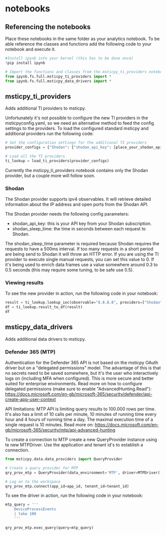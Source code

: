 # notebooks

## Referencing the notebooks

Place these notebooks in the same folder as your analytics notebook. To be able reference the classes and functions add the following code to your notebook and execute it.

```python
#Install ipynb into your kernel (this has to be done once)
!pip install ipynb

# Import the functions and classes from the msticpy_ti_providers notebook
from ipynb.fs.full.msticpy_ti_providers import *
from ipynb.fs.full.msticpy_data_drivers import *
```

## msticpy_ti_providers

Adds additional TI providers to msticpy.

Unfortunately it's not possible to configure the new TI providers in the msticpyconfig.yaml, so we need an alternative method to feed the config settings to the providers.
To load the configured standard msticpy and additional providers run the following code:

```python
# Set the configuration settings for the additional TI providers
provider_configs = {"Shodan": {"shodan_api_key": [place_your_shodan_api_key_here], "shodan_sleep_time": 0.4}}

# Load all the TI providers
ti_lookup = load_ti_providers(provider_configs)
```
Currently the msticpy_ti_providers notebook contains only the Shodan provider, but a couple more will follow soon. 

### Shodan
The Shodan provider supports ipv4 observables. It will retrieve detailed information about the IP address and open ports from the Shodan API.

The Shodan provider needs the following config parameters:

* shodan_api_key: this is your API key from your Shodan subscription.
* shodan_sleep_time: the time in seconds between each request to Shodan.

The shodan_sleep_time parameter is required because Shodan requires the requests to have a 500ms interval. If too many requests in a short period are being send to Shodan it will throw an HTTP error.
If you are using the TI provider to execute single manual requests, you can set this value to 0. If it's being used to enrich data frames use a value somewhere around 0.3 to 0.5 seconds (this may require some tuning, to be safe use 0.5).

### Viewing results
To see the new provider in action, run the following code in your notebook:

```python
result = ti_lookup.lookup_ioc(observable="8.8.8.8", providers=["Shodan"])
df = ti_lookup.result_to_df(result)
df
```

## msticpy_data_drivers

Adds additional data drivers to msticpy.

### Defender 365 (MTP)
Authentication for the Defender 365 API is not based on the msticpy OAuth driver but on a "delegated permissions" model. The advantage of this is that no secrets need to be saved somewhere, but it's the user who interactively logs on (including MFA when configured). This is more secure and better suited for enterprise environments. Read more on how to configure delegated permissions (make sure to enable "AdvancedHunting.Read"):
https://docs.microsoft.com/en-gb/microsoft-365/security/defender/api-create-app-user-context

API limitations:
MTP API is limiting query results to 100.000 rows per time. It's also has a limit of 10 calls per minute, 10 minutes of running time every hour and 4 hours of running time a day. The maximal execution time of a single request is 10 minutes. Read more on:
https://docs.microsoft.com/en-gb/microsoft-365/security/mtp/api-advanced-hunting

To create a connection to MTP create a new QueryProvider instance using te new MTPDriver. Use the application and tenant id's to establish a connection.

```python
from msticpy.data.data_providers import QueryProvider

# Create a query provider for MTP
qry_prov_mtp = QueryProvider(data_environment='MTP', driver=MTPDriver())

# Log on to the workspace
qry_prov_mtp.connect(app_id=app_id, tenant_id=tenant_id)
```

To see the driver in action, run the following code in your notebook:

```python
mtp_query = '''
    DeviceProcessEvents 
    | take 100
    '''
    
qry_prov_mtp.exec_query(query=mtp_query)
```

